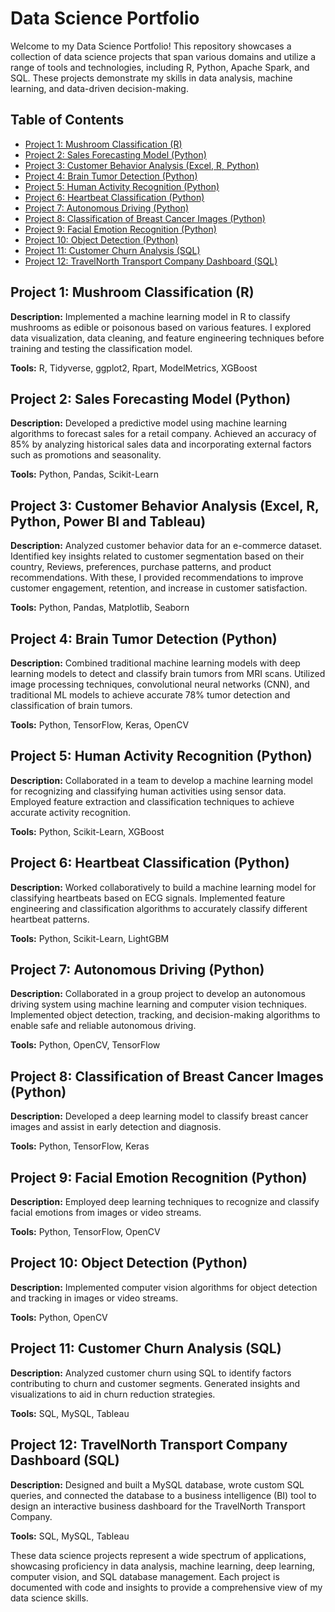 # Data Science Portfolio

Welcome to my Data Science Portfolio! This repository showcases a collection of data science projects that span various domains and utilize a range of tools and technologies, including R, Python, Apache Spark, and SQL. These projects demonstrate my skills in data analysis, machine learning, and data-driven decision-making.

## Table of Contents

- [Project 1: Mushroom Classification (R)](#project-1-mushroom-classification-r)
- [Project 2: Sales Forecasting Model (Python)](#project-2-sales-forecasting-model-python)
- [Project 3: Customer Behavior Analysis (Excel, R, Python)](#project-3-customer-behavior-analysis-python)
- [Project 4: Brain Tumor Detection (Python)](#project-4-brain-tumor-detection-python)
- [Project 5: Human Activity Recognition (Python)](#project-5-human-activity-recognition-python)
- [Project 6: Heartbeat Classification (Python)](#project-6-heartbeat-classification-python)
- [Project 7: Autonomous Driving (Python)](#project-7-autonomous-driving-python)
- [Project 8: Classification of Breast Cancer Images (Python)](#project-8-classification-of-breast-cancer-images-python)
- [Project 9: Facial Emotion Recognition (Python)](#project-9-facial-emotion-recognition-python)
- [Project 10: Object Detection (Python)](#project-10-object-detection-python)
- [Project 11: Customer Churn Analysis (SQL)](#project-11-customer-churn-analysis-sql)
- [Project 12: TravelNorth Transport Company Dashboard (SQL)](#project-12-travelnorth-transport-company-dashboard-sql)

## Project 1: Mushroom Classification (R)

**Description:** Implemented a machine learning model in R to classify mushrooms as edible or poisonous based on various features. I explored data visualization, data cleaning, and feature engineering techniques before training and testing the classification model.

**Tools:** R, Tidyverse, ggplot2, Rpart, ModelMetrics, XGBoost

## Project 2: Sales Forecasting Model (Python)

**Description:** Developed a predictive model using machine learning algorithms to forecast sales for a retail company. Achieved an accuracy of 85% by analyzing historical sales data and incorporating external factors such as promotions and seasonality.

**Tools:** Python, Pandas, Scikit-Learn

## Project 3: Customer Behavior Analysis (Excel, R, Python, Power BI and Tableau)

**Description:** Analyzed customer behavior data for an e-commerce dataset. Identified key insights related to customer segmentation based on their country, Reviews, preferences, purchase patterns, and product recommendations. With these, I provided recommendations to improve customer engagement, retention, and increase in customer satisfaction.

**Tools:** Python, Pandas, Matplotlib, Seaborn

## Project 4: Brain Tumor Detection (Python)

**Description:** Combined traditional machine learning models with deep learning models to detect and classify brain tumors from MRI scans. Utilized image processing techniques, convolutional neural networks (CNN), and traditional ML models to achieve accurate 78% tumor detection and classification of brain tumors.

**Tools:** Python, TensorFlow, Keras, OpenCV

## Project 5: Human Activity Recognition (Python)

**Description:** Collaborated in a team to develop a machine learning model for recognizing and classifying human activities using sensor data. Employed feature extraction and classification techniques to achieve accurate activity recognition.

**Tools:** Python, Scikit-Learn, XGBoost

## Project 6: Heartbeat Classification (Python)

**Description:** Worked collaboratively to build a machine learning model for classifying heartbeats based on ECG signals. Implemented feature engineering and classification algorithms to accurately classify different heartbeat patterns.

**Tools:** Python, Scikit-Learn, LightGBM

## Project 7: Autonomous Driving (Python)

**Description:** Collaborated in a group project to develop an autonomous driving system using machine learning and computer vision techniques. Implemented object detection, tracking, and decision-making algorithms to enable safe and reliable autonomous driving.

**Tools:** Python, OpenCV, TensorFlow

## Project 8: Classification of Breast Cancer Images (Python)

**Description:** Developed a deep learning model to classify breast cancer images and assist in early detection and diagnosis.

**Tools:** Python, TensorFlow, Keras

## Project 9: Facial Emotion Recognition (Python)

**Description:** Employed deep learning techniques to recognize and classify facial emotions from images or video streams.

**Tools:** Python, TensorFlow, OpenCV

## Project 10: Object Detection (Python)

**Description:** Implemented computer vision algorithms for object detection and tracking in images or video streams.

**Tools:** Python, OpenCV

## Project 11: Customer Churn Analysis (SQL)

**Description:** Analyzed customer churn using SQL to identify factors contributing to churn and customer segments. Generated insights and visualizations to aid in churn reduction strategies.

**Tools:** SQL, MySQL, Tableau

## Project 12: TravelNorth Transport Company Dashboard (SQL)

**Description:** Designed and built a MySQL database, wrote custom SQL queries, and connected the database to a business intelligence (BI) tool to design an interactive business dashboard for the TravelNorth Transport Company.

**Tools:** SQL, MySQL, Tableau

These data science projects represent a wide spectrum of applications, showcasing proficiency in data analysis, machine learning, deep learning, computer vision, and SQL database management. Each project is documented with code and insights to provide a comprehensive view of my data science skills.


